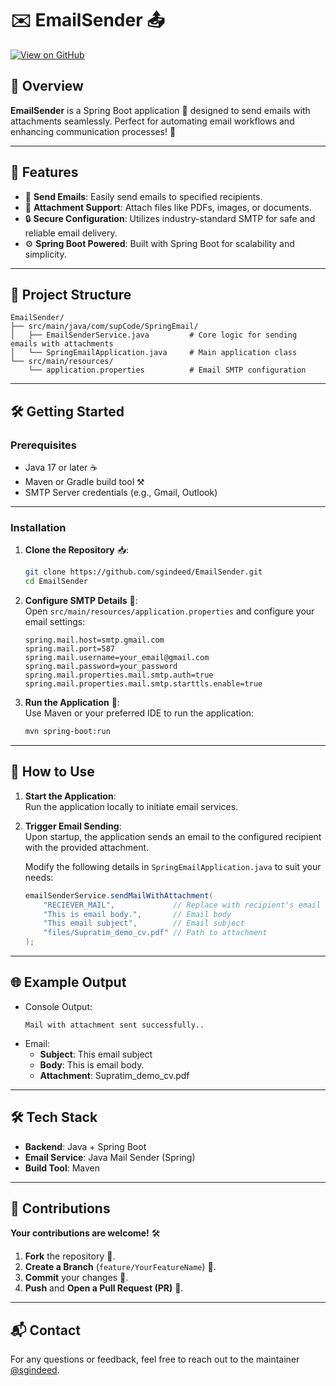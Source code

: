 # ✉️ EmailSender 📤  

[![View on GitHub](https://img.shields.io/badge/View%20on-GitHub-blue?logo=github)](https://github.com/sgindeed/EmailSender)

## 🔎 Overview  
**EmailSender** is a Spring Boot application 🌟 designed to send emails with attachments seamlessly. Perfect for automating email workflows and enhancing communication processes! 🚀  

---

## 🚀 Features  
- 📧 **Send Emails**: Easily send emails to specified recipients.  
- 📎 **Attachment Support**: Attach files like PDFs, images, or documents.  
- 🔒 **Secure Configuration**: Utilizes industry-standard SMTP for safe and reliable email delivery.  
- ⚙️ **Spring Boot Powered**: Built with Spring Boot for scalability and simplicity.  

---

## 📂 Project Structure  
```
EmailSender/
├── src/main/java/com/supCode/SpringEmail/
│   ├── EmailSenderService.java         # Core logic for sending emails with attachments
│   └── SpringEmailApplication.java     # Main application class
└── src/main/resources/
    └── application.properties          # Email SMTP configuration
```  

---

## 🛠️ Getting Started  

### Prerequisites  
- Java 17 or later ☕  
- Maven or Gradle build tool ⚒️  
- SMTP Server credentials (e.g., Gmail, Outlook)  

---

### Installation  

1. **Clone the Repository** 📥:  
   ```bash  
   git clone https://github.com/sgindeed/EmailSender.git  
   cd EmailSender  
   ```  

2. **Configure SMTP Details** 🔑:  
   Open `src/main/resources/application.properties` and configure your email settings:  
   ```properties  
   spring.mail.host=smtp.gmail.com  
   spring.mail.port=587  
   spring.mail.username=your_email@gmail.com  
   spring.mail.password=your_password  
   spring.mail.properties.mail.smtp.auth=true  
   spring.mail.properties.mail.smtp.starttls.enable=true  
   ```  

3. **Run the Application** 🚀:  
   Use Maven or your preferred IDE to run the application:  
   ```bash  
   mvn spring-boot:run  
   ```  

---

## 📨 How to Use  

1. **Start the Application**:  
   Run the application locally to initiate email services.  

2. **Trigger Email Sending**:  
   Upon startup, the application sends an email to the configured recipient with the provided attachment.  

   Modify the following details in `SpringEmailApplication.java` to suit your needs:  
   ```java  
   emailSenderService.sendMailWithAttachment(
       "RECIEVER_MAIL",             // Replace with recipient's email  
       "This is email body.",       // Email body  
       "This email subject",        // Email subject  
       "files/Supratim_demo_cv.pdf" // Path to attachment  
   );  
   ```  

---

## 🌐 Example Output  

- Console Output:  
   ```plaintext  
   Mail with attachment sent successfully..  
   ```  
- Email:  
   - **Subject**: This email subject  
   - **Body**: This is email body.  
   - **Attachment**: Supratim_demo_cv.pdf  

---

## 🛠️ Tech Stack  
- **Backend**: Java + Spring Boot  
- **Email Service**: Java Mail Sender (Spring)  
- **Build Tool**: Maven  

---

## 🤝 Contributions  
**Your contributions are welcome!** 🛠️  
1. **Fork** the repository 🍴.  
2. **Create a Branch** (`feature/YourFeatureName`) 🌿.  
3. **Commit** your changes 💾.  
4. **Push** and **Open a Pull Request (PR)** 🚀.  

---

## 📬 Contact  
For any questions or feedback, feel free to reach out to the maintainer [@sgindeed](https://github.com/sgindeed).  
